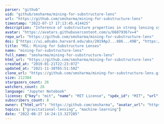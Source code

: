 ```yaml
---
parser: "github"
uid: "github/smsharma/mining-for-substructure-lens"
url: "https://github.com/smsharma/mining-for-substructure-lens"
timestamp: "2022-07-17 17:13:45.414425"
description: "Inference of substructure properties in strong lensing systems with machine learning. Code repository associated with https://arxiv.org/abs/1909.02005."
avatar: "https://avatars.githubusercontent.com/u/6607936?v=4"
repo_url: "https://github.com/smsharma/mining-for-substructure-lens"
doi: ["https://ui.adsabs.harvard.edu/abs/2019ApJ...886...49B", "https://ui.adsabs.harvard.edu/abs/2020ascl.soft09024M/abstract"]
title: "MSL: Mining for Substructure Lenses"
name: "mining-for-substructure-lens"
full_name: "smsharma/mining-for-substructure-lens"
html_url: "https://github.com/smsharma/mining-for-substructure-lens"
created_at: "2019-01-21T22:23:07Z"
updated_at: "2021-11-30T05:51:50Z"
clone_url: "https://github.com/smsharma/mining-for-substructure-lens.git"
size: 212384
stargazers_count: 26
watchers_count: 26
language: "Jupyter Notebook"
license: {"key": "mit", "name": "MIT License", "spdx_id": "MIT", "url": "https://api.github.com/licenses/mit", "node_id": "MDc6TGljZW5zZTEz"}
subscribers_count: 8
owner: {"html_url": "https://github.com/smsharma", "avatar_url": "https://avatars.githubusercontent.com/u/6607936?v=4", "login": "smsharma", "type": "User"}
topics: ["gravitational-lensing", "machine-learning"]
date: "2022-08-27 14:24:13.327285"
---
```

